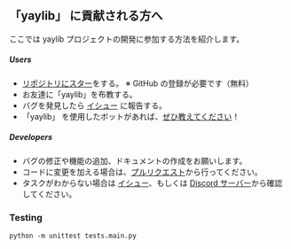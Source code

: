 ## 「yaylib」 に貢献される方へ

ここでは yaylib プロジェクトの開発に参加する方法を紹介します。

##### Users

-   [リポジトリにスター](https://github.com/ekkx/yaylib)をする。 ※ GitHub の登録が必要です（無料）
-   お友達に「yaylib」を布教する。
-   バグを発見したら [イシュー](https://github.com/ekkx/yaylib/issues) に報告する。
-   「yaylib」 を使用したボットがあれば、[ぜひ教えてください](https://discord.gg/MEuBfNtqRN)！

##### Developers

-   バグの修正や機能の追加、ドキュメントの作成をお願いします。
-   コードに変更を加える場合は、[プルリクエスト](https://github.com/ekkx/yaylib/pulls)から行ってください。
-   タスクがわからない場合は [イシュー](https://github.com/ekkx/yaylib/issues)、もしくは [Discord サーバー](https://discord.gg/MEuBfNtqRN)から確認してください。

### Testing

```shell
python -m unittest tests.main.py
```
